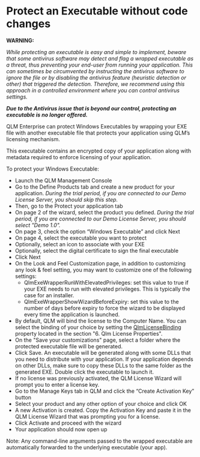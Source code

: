 # Protect an Executable without code changes

**WARNING:**

_While protecting an executable is easy and simple to implement, beware that some antivirus software may detect and flag a wrapped executable as a threat, thus preventing your end-user from running your application. This can sometimes be circumvented by instructing the antivirus software to ignore the file or by disabling the antivirus feature (heuristic detection or other) that triggered the detection. Therefore, we recommend using this approach in a controlled environment where you can control antivirus settings._

_**Due to the Antivirus issue that is beyond our control, protecting an executable is no longer offered.**_

QLM Enterprise can protect Windows Executables by wrapping your EXE file with another executable file that protects your application using QLM’s licensing mechanism.

This executable contains an encrypted copy of your application along with metadata required to enforce licensing of your application.

To protect your Windows Executable:

* &#x20;Launch the QLM Management Console
* Go to the Define Products tab and create a new product for your application. _During the trial period, if you are connected to our Demo License Server, you should skip this step._
* Then, go to the Protect your application tab
* On page 2 of the wizard, select the product you defined. _During the trial period, if you are connected to our Demo License Server, you should select "Demo 1.0"._
* On page 3, check the option “Windows Executable” and click Next
* On page 4, select the executable you want to protect
* Optionally, select an icon to associate with your EXE
* Optionally, select the digital certificate to sign the final executable
* Click Next
* On the Look and Feel Customization page, in addition to customizing any look & feel setting, you may want to customize one of the following settings:
  * QlmExeWrapperRunWithElevatedPrivileges: set this value to true if your EXE needs to run with elevated privileges. This is typically the case for an installer.
  * QlmExeWrapperShowWizardBeforeExpiry: set this value to the number of days before expiry to force the wizard to be displayed every time the application is launched.
* By default, QLM will bind the license to the Computer Name. You can select the binding of your choice by setting the [QlmLicenseBinding](https://support.soraco.co/hc/en-us/articles/360001183583-QlmLicense-LicenseBinding) property located in the section "6. Qlm License Properties".
* On the "Save your customizations" page, select a folder where the protected executable file will be generated.
* Click Save. An executable will be generated along with some DLLs that you need to distribute with your application. If your application depends on other DLLs, make sure to copy these DLLs to the same folder as the generated EXE. Double click the executable to launch it.
* If no license was previously activated, the QLM License Wizard will prompt you to enter a license key.
* Go to the Manage Keys tab in QLM and click the “Create Activation Key” button
* Select your product and any other option of your choice and click OK
* A new Activation is created. Copy the Activation Key and paste it in the QLM License Wizard that was prompting you for a license.
* Click Activate and proceed with the wizard
* Your application should now open up

Note: Any command-line arguments passed to the wrapped executable are automatically forwarded to the underlying executable (your app).
